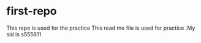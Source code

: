 # first-repo
This repo is used for the practice
This read me file is used for practice .My sid is s555811
